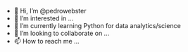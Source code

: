 - 👋 Hi, I’m @pedrowebster
- 👀 I’m interested in ...
- 🌱 I’m currently learning Python for data analytics/science
- 💞️ I’m looking to collaborate on ...
- 📫 How to reach me ...

<!---
pedrowebster/pedrowebster is a ✨ special ✨ repository because its `README.md` (this file) appears on your GitHub profile.
You can click the Preview link to take a look at your changes.
--->
